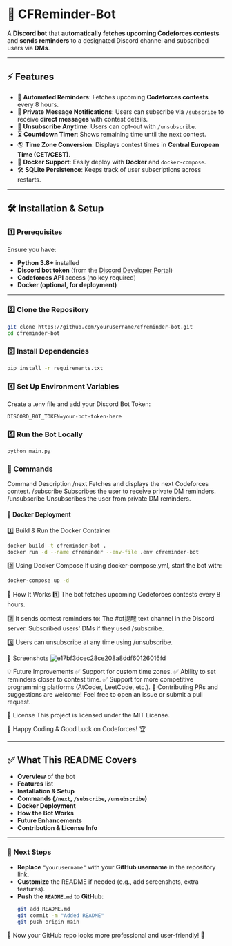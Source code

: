 # 📢 CFReminder-Bot  

A **Discord bot** that **automatically fetches upcoming Codeforces contests** and **sends reminders** to a designated Discord channel and subscribed users via **DMs**.

---

## ⚡ Features  
- 🔔 **Automated Reminders**: Fetches upcoming **Codeforces contests** every 8 hours.  
- 📩 **Private Message Notifications**: Users can subscribe via `/subscribe` to receive **direct messages** with contest details.  
- 🔄 **Unsubscribe Anytime**: Users can opt-out with `/unsubscribe`.  
- ⏳ **Countdown Timer**: Shows remaining time until the next contest.  
- 🌎 **Time Zone Conversion**: Displays contest times in **Central European Time (CET/CEST)**.  
- 📡 **Docker Support**: Easily deploy with **Docker** and `docker-compose`.  
- 🛠 **SQLite Persistence**: Keeps track of user subscriptions across restarts.  

---

## 🛠 Installation & Setup  

### **1️⃣ Prerequisites**  
Ensure you have:  
- **Python 3.8+** installed  
- **Discord bot token** (from the [Discord Developer Portal](https://discord.com/developers/applications))  
- **Codeforces API** access (no key required)  
- **Docker (optional, for deployment)**  

---

### **2️⃣ Clone the Repository**  
```sh
git clone https://github.com/yourusername/cfreminder-bot.git
cd cfreminder-bot
```

### **3️⃣ Install Dependencies**
```sh
pip install -r requirements.txt
```

### **4️⃣ Set Up Environment Variables**
Create a .env file and add your Discord Bot Token:
```
DISCORD_BOT_TOKEN=your-bot-token-here
```

### **5️⃣ Run the Bot Locally**
```sh
python main.py
```

### 📖 Commands
Command	Description
/next	Fetches and displays the next Codeforces contest.
/subscribe	Subscribes the user to receive private DM reminders.
/unsubscribe	Unsubscribes the user from private DM reminders.
#### 🐳 Docker Deployment

1️⃣ Build & Run the Docker Container
```sh
docker build -t cfreminder-bot .
docker run -d --name cfreminder --env-file .env cfreminder-bot
```
2️⃣ Using Docker Compose
If using docker-compose.yml, start the bot with:
```sh
docker-compose up -d
```
🎯 How It Works
1️⃣ The bot fetches upcoming Codeforces contests every 8 hours.

2️⃣ It sends contest reminders to:
The #cf提醒 text channel in the Discord server.
Subscribed users' DMs if they used /subscribe.

3️⃣ Users can unsubscribe at any time using /unsubscribe.

📸 Screenshots
![e17bf3dcec28ce208a8ddf60126016fd](https://github.com/user-attachments/assets/9ba28c41-6f6f-43b9-9573-256060c0bdb7)


💡 Future Improvements
✅ Support for custom time zones.
✅ Ability to set reminders closer to contest time.
✅ Support for more competitive programming platforms (AtCoder, LeetCode, etc.).
🤝 Contributing
PRs and suggestions are welcome! Feel free to open an issue or submit a pull request.

📜 License
This project is licensed under the MIT License.

🚀 Happy Coding & Good Luck on Codeforces! 🏆

---

## **✅ What This README Covers**
- **Overview** of the bot  
- **Features** list  
- **Installation & Setup**  
- **Commands (`/next`, `/subscribe`, `/unsubscribe`)**  
- **Docker Deployment**  
- **How the Bot Works**  
- **Future Enhancements**  
- **Contribution & License Info**  

---

### **📌 Next Steps**
- **Replace** `"yourusername"` with your **GitHub username** in the repository link.  
- **Customize** the README if needed (e.g., add screenshots, extra features).  
- **Push the `README.md` to GitHub**:  
  ```sh
  git add README.md
  git commit -m "Added README"
  git push origin main
  ```
🚀 Now your GitHub repo looks more professional and user-friendly! 🎯
